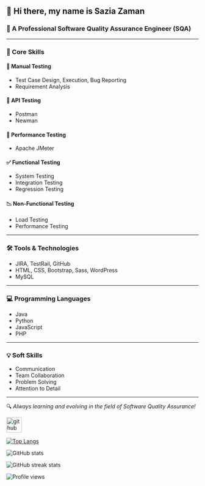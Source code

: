 
## 👋 Hi there, my name is **Sazia Zaman**

### 🎯 A Professional Software Quality Assurance Engineer (SQA)

---

### 🧰 Core Skills

#### 🧪 Manual Testing
- Test Case Design, Execution, Bug Reporting
- Requirement Analysis

#### 🔗 API Testing
- Postman
- Newman

#### 🚀 Performance Testing
- Apache JMeter

#### ✅ Functional Testing
- System Testing
- Integration Testing
- Regression Testing

#### 📉 Non-Functional Testing
- Load Testing
- Performance Testing

---

### 🛠️ Tools & Technologies

- JIRA, TestRail, GitHub  
- HTML, CSS, Bootstrap, Sass, WordPress  
- MySQL  

---

### 💻 Programming Languages

- Java  
- Python  
- JavaScript  
- PHP  

---

### 💡 Soft Skills

- Communication  
- Team Collaboration  
- Problem Solving  
- Attention to Detail  

---

🔍 *Always learning and evolving in the field of Software Quality Assurance!*







[<img src='https://cdn.jsdelivr.net/npm/simple-icons@3.0.1/icons/github.svg' alt='github' height='40'>](https://github.com/saziazaman)  

[![Top Langs](https://github-readme-stats.vercel.app/api/top-langs/?username=saziazaman)](https://github.com/anuraghazra/github-readme-stats)

![GitHub stats](https://github-readme-stats.vercel.app/api?username=saziazaman&show_icons=true)  

![GitHub streak stats](https://streak-stats.demolab.com/?user=saziazaman)  

![Profile views](https://gpvc.arturio.dev/saziazaman)  
